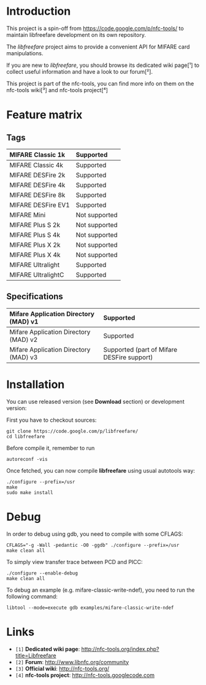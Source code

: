 # Introduction #

This project is a spin-off from https://code.google.com/p/nfc-tools/ to maintain libfreefare development on its own repository.

The _libfreefare_ project aims to provide a convenient API for MIFARE card manipulations.

If you are new to _libfreefare_, you should browse its dedicated wiki page[¹] to collect useful information and have a look to our forum[²].

This project is part of the nfc-tools, you can find more info on them on the nfc-tools wiki[³] and nfc-tools project[⁴]

# Feature matrix #
## Tags ##
| MIFARE Classic 1k | Supported |
|:------------------|:----------|
| MIFARE Classic 4k | Supported |
| MIFARE DESFire 2k | Supported |
| MIFARE DESFire 4k | Supported |
| MIFARE DESFire 8k | Supported |
| MIFARE DESFire EV1 | Supported |
| MIFARE Mini | Not supported |
| MIFARE Plus S 2k | Not supported |
| MIFARE Plus S 4k | Not supported |
| MIFARE Plus X 2k | Not supported |
| MIFARE Plus X 4k | Not supported |
| MIFARE Ultralight | Supported |
| MIFARE UltralightC | Supported |

## Specifications ##
| Mifare Application Directory (MAD) v1 | Supported |
|:--------------------------------------|:----------|
| Mifare Application Directory (MAD) v2 | Supported |
| Mifare Application Directory (MAD) v3 | Supported (part of Mifare DESFire support) |

# Installation #
You can use released version (see **Download** section) or development version:

First you have to checkout sources:
```
git clone https://code.google.com/p/libfreefare/
cd libfreefare
```

Before compile it, remember to run
```
autoreconf -vis
```

Once fetched, you can now compile **libfreefare** using usual autotools way:

```
./configure --prefix=/usr
make
sudo make install
```

# Debug #
In order to debug using gdb, you need to compile with some CFLAGS:
```
CFLAGS="-g -Wall -pedantic -O0 -ggdb" ./configure --prefix=/usr
make clean all
```

To simply view transfer trace between PCD and PICC:
```
./configure --enable-debug
make clean all
```

To debug an example (e.g. mifare-classic-write-ndef), you need to run the following command:
```
libtool --mode=execute gdb examples/mifare-classic-write-ndef
```

# Links #
  * `[1]` **Dedicated wiki page**: http://nfc-tools.org/index.php?title=Libfreefare
  * `[2]` **Forum**: http://www.libnfc.org/community
  * `[3]` **Official wiki**: http://nfc-tools.org/
  * `[4]` **nfc-tools project**: http://nfc-tools.googlecode.com